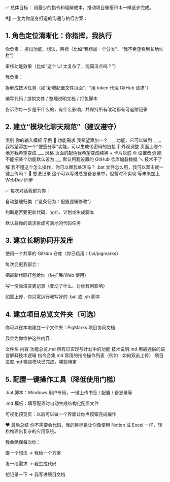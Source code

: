 ✅ 总体目标：
用最少的指令和理解成本，推动项目像搭积木一样逐步完成。

#🧠 一套为你量身打造的沟通与执行方案：
## 1. 角色定位清晰化：你指挥，我执行

你负责：
提出功能、想法、目标（比如“我想加一个分类”、“我不希望看到长地址栏”）

审核功能效果（比如“这个 UI 太复杂了，能简洁点吗？”）

我负责：

拆解成技术任务（如“新增配置文件页面”、“用 token 代理 GitHub 请求”）

编写代码 / 提供文件 / 整理说明文档 / 打包脚本

告诉你每一步是干什么的，有什么影响，并保持所有改动都有可追踪记录

## 2. 建立“模块化聊天规范”（建议遵守）
类别	你的输入模板	示例
📌 功能需求	我希望添加一个 ___ 功能，它可以做到 ___。	我希望添加一个“便签分享”功能，可以生成带密码的链接
🎨 外观调整	页面上哪个地方我希望变成 ___ 风格	页面的配色我希望变成纯黑 + 卡片灰底
⚙️ 设置改动	能不能把某个功能默认设为 ___	默认用我设置的 GitHub 仓库加载数据
🪛 技术不了解	我不懂这个怎么操作，你可以替我处理吗？	.bat 文件怎么用，我可以双击就一键上传吗？
📝 想法记录	这个可以写进总览备忘录中，但暂时不实现	等未来加上 WebDav 同步

✅ 每次对话我都为你：

自动整理归类（“这条归为：配置逻辑修改”）

判断是否要更新代码、文档、计划或生成脚本

默认将你的请求拆成可落地的代码任务

## 3. 建立长期协同开发库
使用一个共享的 GitHub 仓库（你已启用：fjvi/pigmarks）

每次变更我都会：

把最新代码打包给你（供扩展/Web 使用）

写一份简洁变更记录（变动了什么、对你有何影响）

如需上传，你只需运行我写好的 .bat 或 .sh 脚本

## 4. 建立项目总览文件夹（可选）
你可以在本地建立一个文件夹：PigMarks 项目协同文档

我会为你维护这些内容：

文件名	内容
功能总览.md	所有已实现与计划中的功能
技术说明.md	用最通俗的语言解释技术逻辑
指令合集.md	常用的指令操作列表（例如：如何双击上传）
项目进度.md	哪些模块已完成，哪些待定

## 5. 配置一键操作工具（降低使用门槛）
.bat 脚本：Windows 用户专用，一键上传书签 / 配置 / 备忘录等

.md 模板：填写配置时自动生成结构化配置文件

可视化预览页：以后可以做一个界面让你点按钮完成操作

❤️ 最后总结
你不需要会代码，我的目标是让你像使用 Notion 或 Excel 一样，轻松构建出复杂的应用系统。

我会确保每次你：

提一个想法 → 我给一个方案

发一段需求 → 我生成代码

想记录一下 → 我写进项目文档